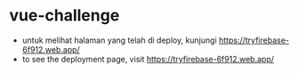 # vue-challenge

- untuk melihat halaman yang telah di deploy, kunjungi https://tryfirebase-6f912.web.app/
- to see the deployment page, visit https://tryfirebase-6f912.web.app/
